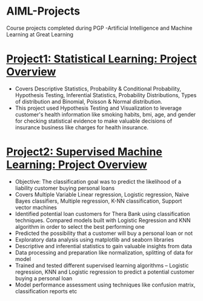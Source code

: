 # AIML-Projects
Course projects completed during PGP -Artificial Intelligence and Machine Learning at Great Learning


# [Project1: Statistical Learning: Project Overview](https://github.com/sandesh277/AIML-Projects/tree/main/01-AppliedStatistics)

* Covers Descriptive Statistics, Probability & Conditional Probability, Hypothesis Testing, Inferential Statistics, Probability Distributions, Types of distribution and Binomial, Poisson & Normal distribution.
* This project used Hypothesis Testing and Visualization to leverage customer's health information like smoking habits, bmi, age, and gender for checking statistical evidence to make valuable decisions of insurance business like charges for health insurance.

# [Project2: Supervised Machine Learning: Project Overview](https://github.com/sandesh277/AIML-Projects/tree/main/02-Supervised-Learning)

* Objective: The classification goal was to predict the likelihood of a liability customer buying personal loans
* Covers Multiple Variable Linear regression, Logistic regression, Naive Bayes classifiers, Multiple regression, K-NN classification, Support vector machines
* Identified potential loan customers for Thera Bank using classification techniques. Compared models built with Logistic Regression and KNN algorithm in order to select the best performing one
* Predicted the possibility that a customer will buy a personal loan or not 
* Exploratory data analysis using matplotlib and seaborn libraries 
* Descriptive and inferential statistics to gain valuable insights from data
* Data processing and preparation like normalization, splitting of data for model
* Trained and tested different supervised learning algorithms – Logistic regression, KNN and Logistic regression to predict a potential customer buying a personal loan
* Model performance assessment using techniques like confusion matrix, classification reports etc
